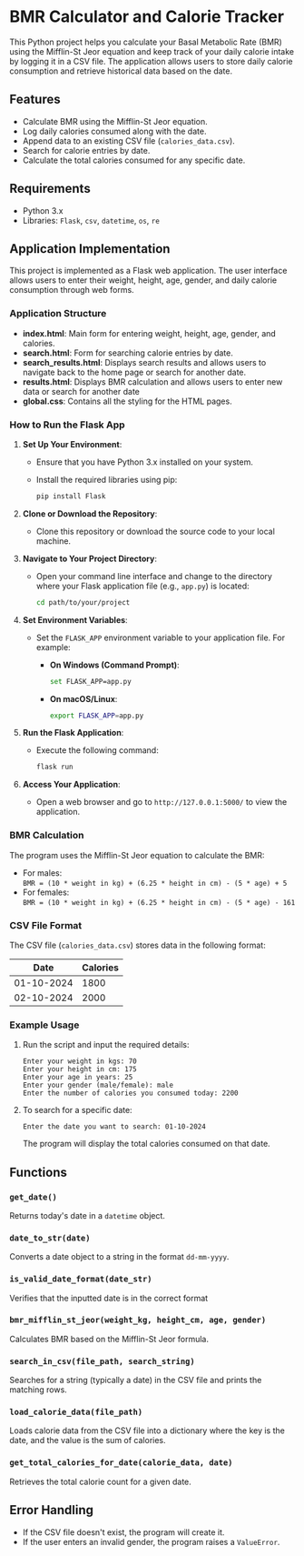# BMR Calculator and Calorie Tracker

This Python project helps you calculate your Basal Metabolic Rate (BMR) using the Mifflin-St Jeor equation and keep track of your daily calorie intake by logging it in a CSV file. The application allows users to store daily calorie consumption and retrieve historical data based on the date.

## Features

- Calculate BMR using the Mifflin-St Jeor equation.
- Log daily calories consumed along with the date.
- Append data to an existing CSV file (`calories_data.csv`).
- Search for calorie entries by date.
- Calculate the total calories consumed for any specific date.

## Requirements

- Python 3.x
- Libraries: `Flask`, `csv`, `datetime`, `os`, `re`

## Application Implementation

This project is implemented as a Flask web application. The user interface allows users to enter their weight, height, age, gender, and daily calorie consumption through web forms. 

### Application Structure

- **index.html**: Main form for entering weight, height, age, gender, and calories.
- **search.html**: Form for searching calorie entries by date.
- **search_results.html**: Displays search results and allows users to navigate back to the home page or search for another date.
- **results.html**: Displays BMR calculation and allows users to enter new data or search for another date
- **global.css**: Contains all the styling for the HTML pages.

### How to Run the Flask App

1. **Set Up Your Environment**: 
   - Ensure that you have Python 3.x installed on your system.
   - Install the required libraries using pip:

     ```bash
     pip install Flask
     ```

2. **Clone or Download the Repository**: 
   - Clone this repository or download the source code to your local machine.

3. **Navigate to Your Project Directory**: 
   - Open your command line interface and change to the directory where your Flask application file (e.g., `app.py`) is located:

     ```bash
     cd path/to/your/project
     ```

4. **Set Environment Variables**:
   - Set the `FLASK_APP` environment variable to your application file. For example:

     - **On Windows (Command Prompt)**:

       ```bash
       set FLASK_APP=app.py
       ```

     - **On macOS/Linux**:

       ```bash
       export FLASK_APP=app.py
       ```

5. **Run the Flask Application**:
   - Execute the following command:

     ```bash
     flask run
     ```

6. **Access Your Application**:
   - Open a web browser and go to `http://127.0.0.1:5000/` to view the application.

### BMR Calculation

The program uses the Mifflin-St Jeor equation to calculate the BMR:
- For males:  
  `BMR = (10 * weight in kg) + (6.25 * height in cm) - (5 * age) + 5`
- For females:  
  `BMR = (10 * weight in kg) + (6.25 * height in cm) - (5 * age) - 161`

### CSV File Format

The CSV file (`calories_data.csv`) stores data in the following format:

| Date       | Calories |
|------------|----------|
| 01-10-2024 | 1800     |
| 02-10-2024 | 2000     |

### Example Usage

1. Run the script and input the required details:
    ```plaintext
    Enter your weight in kgs: 70
    Enter your height in cm: 175
    Enter your age in years: 25
    Enter your gender (male/female): male
    Enter the number of calories you consumed today: 2200
    ```

2. To search for a specific date:
    ```plaintext
    Enter the date you want to search: 01-10-2024
    ```
    The program will display the total calories consumed on that date.

## Functions

### `get_date()`
Returns today's date in a `datetime` object.

### `date_to_str(date)`
Converts a date object to a string in the format `dd-mm-yyyy`.

### `is_valid_date_format(date_str)`
Verifies that the inputted date is in the correct format 

### `bmr_mifflin_st_jeor(weight_kg, height_cm, age, gender)`
Calculates BMR based on the Mifflin-St Jeor formula.

### `search_in_csv(file_path, search_string)`
Searches for a string (typically a date) in the CSV file and prints the matching rows.

### `load_calorie_data(file_path)`
Loads calorie data from the CSV file into a dictionary where the key is the date, and the value is the sum of calories.

### `get_total_calories_for_date(calorie_data, date)`
Retrieves the total calorie count for a given date.

## Error Handling

- If the CSV file doesn't exist, the program will create it.
- If the user enters an invalid gender, the program raises a `ValueError`.
